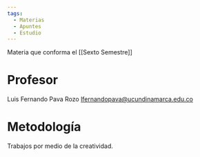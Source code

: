 ```yaml
---
tags:
  - Materias
  - Apuntes
  - Estudio
---
```

Materia que conforma el [[Sexto Semestre]]

# Profesor
Luis Fernando Pava Rozo
lfernandopava@ucundinamarca.edu.co

# Metodología
Trabajos por medio de la creatividad.